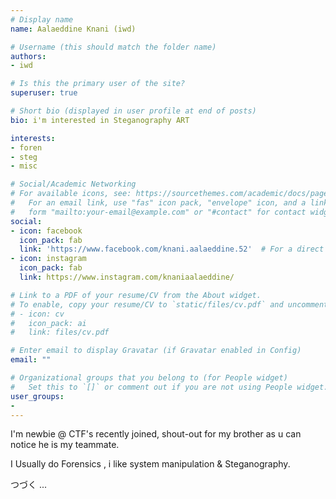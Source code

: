 ```yaml
---
# Display name
name: Aalaeddine Knani (iwd)

# Username (this should match the folder name)
authors:
- iwd

# Is this the primary user of the site?
superuser: true

# Short bio (displayed in user profile at end of posts)
bio: i'm interested in Steganography ART

interests:
- foren
- steg
- misc

# Social/Academic Networking
# For available icons, see: https://sourcethemes.com/academic/docs/page-builder/#icons
#   For an email link, use "fas" icon pack, "envelope" icon, and a link in the
#   form "mailto:your-email@example.com" or "#contact" for contact widget.
social:
- icon: facebook
  icon_pack: fab
  link: 'https://www.facebook.com/knani.aalaeddine.52'  # For a direct email link, use "mailto:test@example.org".
- icon: instagram
  icon_pack: fab
  link: https://www.instagram.com/knaniaalaeddine/

# Link to a PDF of your resume/CV from the About widget.
# To enable, copy your resume/CV to `static/files/cv.pdf` and uncomment the lines below.
# - icon: cv
#   icon_pack: ai
#   link: files/cv.pdf

# Enter email to display Gravatar (if Gravatar enabled in Config)
email: ""

# Organizational groups that you belong to (for People widget)
#   Set this to `[]` or comment out if you are not using People widget.
user_groups:
-
---
```


I'm newbie @ CTF's recently joined, shout-out for my brother as u can notice he is my teammate.

I Usually do Forensics , i like system manipulation & Steganography.

つづく ...
